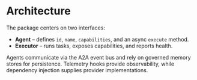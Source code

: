 # Architecture

The package centers on two interfaces:

- **Agent** – defines `id`, `name`, `capabilities`, and an async `execute` method.
- **Executor** – runs tasks, exposes capabilities, and reports health.

Agents communicate via the A2A event bus and rely on governed memory stores for persistence. Telemetry hooks provide observability, while dependency injection supplies provider implementations.
